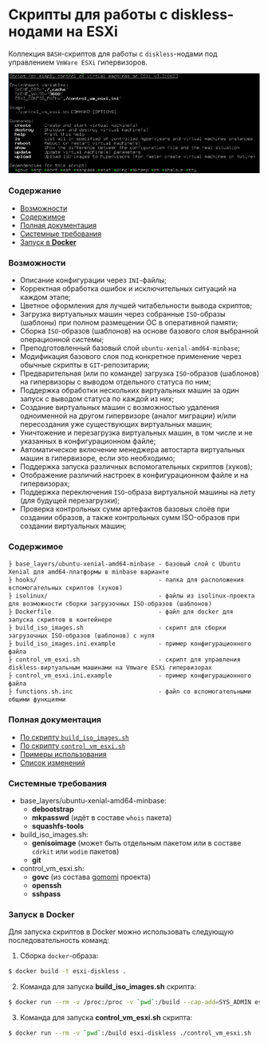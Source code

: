 # Скрипты для работы с diskless-нодами на ESXi

Коллекция `BASH`-скриптов для работы с `diskless`-нодами под управлением `VmWare ESXi` гипервизоров.

![](screenshot.png)

### Содержание

* [Возможности](#возможности)
* [Содержимое](#содержимое)
* [Полная документация](#полная-документация)
* [Системные требования](#системные-требования)
* [Запуск в **Docker**](#запуск-в-docker)

### Возможности

* Описание конфигурации через `INI`-файлы;
* Корректная обработка ошибок и исключительных ситуаций на каждом этапе;
* Цветное оформления для лучшей читабельности вывода скриптов;
* Загрузка виртуальных машин через собранные `ISO`-образы (шаблоны) при полном размещении ОС в оперативной памяти;
* Сборка `ISO`-образов (шаблонов) на основе базового слоя выбранной операционной системы;
* Преподготовленный базовый слой `ubuntu-xenial-amd64-minbase`;
* Модификация базового слоя под конкретное применение через обычные скрипты в `GIT`-репозитарии;
* Предварительная (или по команде) загрузка `ISO`-образов (шаблонов) на гипервизоры с выводом отдельного статуса по ним;
* Поддержка обработки нескольких виртуальных машин за один запуск с выводом статуса по каждой из них;
* Создание виртуальных машин с возможностью удаления одноименной на другом гипервизоре (аналог миграции)
  и/или пересоздания уже существующих виртуальных машин;
* Уничтожение и перезагрузка виртуальных машин, в том числе и не указанных в конфигурационном файле;
* Автоматическое включение менеджера автостарта виртуальных машин в гипервизоре, если это необходимо;
* Поддержка запуска различных вспомогательных скриптов (хуков);
* Отображение различий настроек в конфигурационном файле и на гипервизорах;
* Поддержка переключения `ISO`-образа виртуальной машины на лету (для будущей перезагрузки);
* Проверка контрольных сумм артефактов базовых слоёв при создании образов, а также контрольных сумм ISO-образов
  при создании виртуальных машин;

### Содержимое

```
├ base_layers/ubuntu-xenial-amd64-minbase - базовый слой с Ubuntu Xenial для amd64-платформы в minbase варианте
├ hooks/                                  - папка для расположения вспомогательных скриптов (хуков)
├ isolinux/                               - файлы из isolinux-проекта для возможности сборки загрузочных ISO-образов (шаблонов)
├ Dockerfile                              - файл для docker для запуска скриптов в контейнере
├ build_iso_images.sh                     - скрипт для сборки загрузочных ISO-образов (шаблонов) с нуля
├ build_iso_images.ini.example            - пример конфигурационного файла
├ control_vm_esxi.sh                      - скрипт для управления diskless-виртуальным машинами на Vmware ESXi гипервизорах
├ control_vm_esxi.ini.example             - пример конфигурационного файла
├ functions.sh.inc                        - файл со вспомогательными общими функциями
```

### Полная документация

* [По скрипту `build_iso_images.sh`](docs/BUILD_ISO_IMAGES.md)
* [По скрипту `control_vm_esxi.sh`](docs/CONTROL_VM_ESXI.md)
* [Примеры использования](docs/EXAMPLES.md)
* [Список изменений](CHANGELOG.md)

### Системные требования

* base_layers/ubuntu-xenial-amd64-minbase:
  * **debootstrap**
  * **mkpasswd** (идёт в составе `whois` пакета)
  * **squashfs-tools**
* build_iso_images.sh:
  * **genisoimage** (может быть отдельным пакетом или в составе `cdrkit` или `wodim` пакетов)
  * **git**
* control_vm_esxi.sh:
  * **govc** (из состава [gomomi](https://github.com/vmware/govmomi) проекта)
  * **openssh**
  * **sshpass**

### Запуск в **Docker**

Для запуска скриптов в Docker можно использовать следующую последовательность команд:

1. Сборка `docker`-образа:
```bash
$ docker build -t esxi-diskless .
```
2. Команда для запуска **build_iso_images.sh** скрипта:
```bash
$ docker run --rm -v /proc:/proc -v `pwd`:/build --cap-add=SYS_ADMIN esxi-diskless ./build_iso_images.sh
```
3. Команда для запуска **control_vm_esxi.sh** скрипта:
```bash
$ docker run --rm -v `pwd`:/build esxi-diskless ./control_vm_esxi.sh
```
